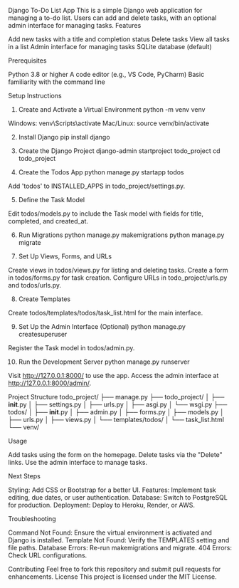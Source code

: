Django To-Do List App
This is a simple Django web application for managing a to-do list. Users can add and delete tasks, with an optional admin interface for managing tasks.
Features

Add new tasks with a title and completion status
Delete tasks
View all tasks in a list
Admin interface for managing tasks
SQLite database (default)

Prerequisites

Python 3.8 or higher
A code editor (e.g., VS Code, PyCharm)
Basic familiarity with the command line

Setup Instructions
1. Create and Activate a Virtual Environment
python -m venv venv


Windows: venv\Scripts\activate
Mac/Linux: source venv/bin/activate

2. Install Django
pip install django

3. Create the Django Project
django-admin startproject todo_project
cd todo_project

4. Create the Todos App
python manage.py startapp todos


Add 'todos' to INSTALLED_APPS in todo_project/settings.py.

5. Define the Task Model

Edit todos/models.py to include the Task model with fields for title, completed, and created_at.

6. Run Migrations
python manage.py makemigrations
python manage.py migrate

7. Set Up Views, Forms, and URLs

Create views in todos/views.py for listing and deleting tasks.
Create a form in todos/forms.py for task creation.
Configure URLs in todo_project/urls.py and todos/urls.py.

8. Create Templates

Create todos/templates/todos/task_list.html for the main interface.

9. Set Up the Admin Interface (Optional)
python manage.py createsuperuser


Register the Task model in todos/admin.py.

10. Run the Development Server
python manage.py runserver


Visit http://127.0.0.1:8000/ to use the app.
Access the admin interface at http://127.0.0.1:8000/admin/.

Project Structure
todo_project/
├── manage.py
├── todo_project/
│   ├── __init__.py
│   ├── settings.py
│   ├── urls.py
│   ├── asgi.py
│   └── wsgi.py
├── todos/
│   ├── __init__.py
│   ├── admin.py
│   ├── forms.py
│   ├── models.py
│   ├── urls.py
│   ├── views.py
│   └── templates/todos/
│       └── task_list.html
└── venv/

Usage

Add tasks using the form on the homepage.
Delete tasks via the "Delete" links.
Use the admin interface to manage tasks.

Next Steps

Styling: Add CSS or Bootstrap for a better UI.
Features: Implement task editing, due dates, or user authentication.
Database: Switch to PostgreSQL for production.
Deployment: Deploy to Heroku, Render, or AWS.

Troubleshooting

Command Not Found: Ensure the virtual environment is activated and Django is installed.
Template Not Found: Verify the TEMPLATES setting and file paths.
Database Errors: Re-run makemigrations and migrate.
404 Errors: Check URL configurations.

Contributing
Feel free to fork this repository and submit pull requests for enhancements.
License
This project is licensed under the MIT License.
